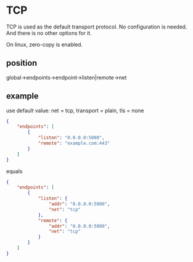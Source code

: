 # TCP

TCP is used as the default transport protocol. No configuration is needed. And there is no other options for it.

On linux, zero-copy is enabled.

## position

global->endpoints->endpoint->listen|remote->net

## example
use default value: net = tcp, transport = plain, tls = none
```json
{
	"endpoints": [
		{
			"listen": "0.0.0.0:5000",
			"remote": "example.com:443"
		}
	]
}
```
equals
```json
{
	"endpoints": [
		{
			"listen": {
                "addr": "0.0.0.0:5000",
                "net": "tcp"
            },
			"remote": {             
                "addr": "0.0.0.0:5000",
                "net": "tcp"
		    }
        }
	]
}
```